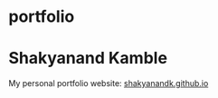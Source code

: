# portfolio
# Shakyanand Kamble
My personal portfolio website: [shakyanandk.github.io](https://shakyanandk.github.io/)
